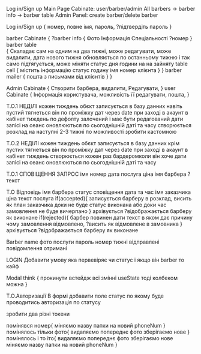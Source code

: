 Log in/Sign up
Main Page
Cabinate: user/barber/admin
All barbers -> barber info -> barber table 
Admin Panel: create barber/delete barber


Log in/Sign up 
{
    номер,
    повне імя,
    пароль,
    ?підтвердіть пароль
}

barber Cabinate 
{
    ?barber info
    {
        Фото
        Інформація
        Спеціальності
        ?номер
    }
    barber table  
    {
        Скаладає сам на одним на два тижні, 
        може редагувати, 
        може видалити,
        дата нового тижня обновляється по останньому тижню і так само підтягується,
        може міняти статус дня години на на зайняту
        table cell {
            містить інформацію 
            статус
            годину 
            імя 
            номер клієнта
        }
    }
    barber mailer
    {
        пошта з письмами від клієнтів
    }
}

Admin Cabinate 
{
    Створити барбера, 
    видалити,
    Редагувати,
}
user Cabinate 
{
    Інформація користувача,
    можливість її редагувати,
    пошта,
}



Т.О.1 НЕДІЛІ
кожен тиждень обєкт записується в базу данних навіть пустий
тягнеться він по проміжку дат через date при заході в акаунт в кабінет
тиждень по дефолту залочений і має бути редагований
дати запісі на сеанс оновлюються по сьогоднішній даті та часу
створюється розклад на наступні 2-3 тижні
по можливості зробити кастомною

Т.О.2 НЕДІЛІ
кожен тиждень обєкт записується в базу данних крім пустих
тягнеться він по проміжку дат через date при заході в акаунт в кабінет
тиждень створюється кожен раз бардеромколи він хоче
дати запісі на сеанс оновлюються по сьогоднішній даті та часу

Т.О.1 СПОВІЩЕННЯ ЗАПРОС
імя 
номер
дата
послуга
ціна
імя барбера
?текст

Т.О Відповідь
імя барбера
статус сповіщення
дата та час
імя заказчика
ціна
текст
послуга
if(accepted){
    записується барберу в розклад,
    висить як план заказчика доки не буде статус виконана або доки час замовлення не буде вичерпано
} архівується ?відображається барберу як виконане
if(rejected){
    барбер повинен дати текст в яком дає причину чому замовлення відмовлено,
    ?висить як відмовлене в замовника
} архівується ?відображається барберу як виконане

Barber
name
фото
послуги
пароль
номер
тижні
відправлені повідомлення
отримані


LOGIN
Добавити умову яка первевіряє чи статус і якщо він barber то кайф



Modal think
{
    прокинути встейдж всі змінні useState тоді колбеком можна
}


T.O.Авторизації
В формі добавити поле статус по якому буде проводитись авторизація по статусу

зробити два різні токени 



помінявся номер{
    міняємо назву папки на новий phoneNum
}
помінялось тільки фото{
    видаляємо попереднє фото
    зберігаємо нове
}
помінялось і то іто{
      видаляємо попереднє фото
      зберігаємо нове
      міняємо назву папки на новий phoneNum
}